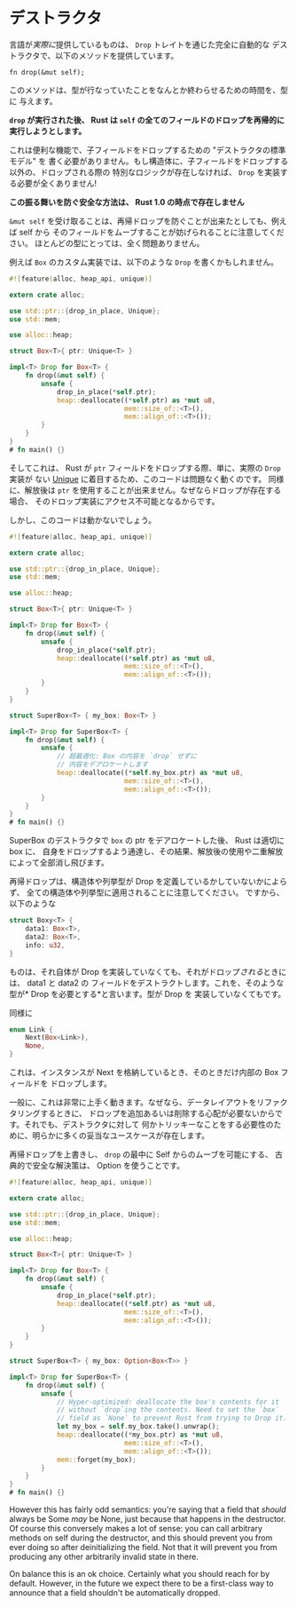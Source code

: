 <!--
# Destructors
-->

# デストラクタ

<!--
What the language *does* provide is full-blown automatic destructors through the
`Drop` trait, which provides the following method:
-->

言語が*実際に*提供しているものは、 `Drop` トレイトを通じた完全に自動的な
デストラクタで、以下のメソッドを提供しています。

```rust,ignore
fn drop(&mut self);
```

<!--
This method gives the type time to somehow finish what it was doing.
-->

このメソッドは、型が行なっていたことをなんとか終わらせるための時間を、型に
与えます。

<!--
**After `drop` is run, Rust will recursively try to drop all of the fields
of `self`.**
-->

**`drop` が実行された後、 Rust は `self` の全てのフィールドのドロップを再帰的に実行しようとします。**

<!--
This is a convenience feature so that you don't have to write "destructor
boilerplate" to drop children. If a struct has no special logic for being
dropped other than dropping its children, then it means `Drop` doesn't need to
be implemented at all!
-->

これは便利な機能で、子フィールドをドロップするための "デストラクタの標準モデル" を
書く必要がありません。もし構造体に、子フィールドをドロップする以外の、ドロップされる際の
特別なロジックが存在しなければ、 `Drop` を実装する必要が全くありません!

<!--
**There is no stable way to prevent this behavior in Rust 1.0.**
-->

**この振る舞いを防ぐ安全な方法は、 Rust 1.0 の時点で存在しません**

<!--
Note that taking `&mut self` means that even if you could suppress recursive
Drop, Rust will prevent you from e.g. moving fields out of self. For most types,
this is totally fine.
-->

`&mut self` を受け取ることは、再帰ドロップを防ぐことが出来たとしても、例えば self から
そのフィールドをムーブすることが妨げられることに注意してください。
ほとんどの型にとっては、全く問題ありません。

<!--
For instance, a custom implementation of `Box` might write `Drop` like this:
-->

例えば `Box` のカスタム実装では、以下のような `Drop` を書くかもしれません。

```rust
#![feature(alloc, heap_api, unique)]

extern crate alloc;

use std::ptr::{drop_in_place, Unique};
use std::mem;

use alloc::heap;

struct Box<T>{ ptr: Unique<T> }

impl<T> Drop for Box<T> {
    fn drop(&mut self) {
        unsafe {
            drop_in_place(*self.ptr);
            heap::deallocate((*self.ptr) as *mut u8,
                             mem::size_of::<T>(),
                             mem::align_of::<T>());
        }
    }
}
# fn main() {}
```

<!--
and this works fine because when Rust goes to drop the `ptr` field it just sees
a [Unique] that has no actual `Drop` implementation. Similarly nothing can
use-after-free the `ptr` because when drop exits, it becomes inaccessible.
-->

そしてこれは、 Rust が `ptr` フィールドをドロップする際、単に、実際の `Drop` 実装が
ない [Unique] に着目するため、このコードは問題なく動くのです。
同様に、解放後は `ptr` を使用することが出来ません。なぜならドロップが存在する場合、
そのドロップ実装にアクセス不可能となるからです。

<!--
However this wouldn't work:
-->

しかし、このコードは動かないでしょう。

```rust
#![feature(alloc, heap_api, unique)]

extern crate alloc;

use std::ptr::{drop_in_place, Unique};
use std::mem;

use alloc::heap;

struct Box<T>{ ptr: Unique<T> }

impl<T> Drop for Box<T> {
    fn drop(&mut self) {
        unsafe {
            drop_in_place(*self.ptr);
            heap::deallocate((*self.ptr) as *mut u8,
                             mem::size_of::<T>(),
                             mem::align_of::<T>());
        }
    }
}

struct SuperBox<T> { my_box: Box<T> }

impl<T> Drop for SuperBox<T> {
    fn drop(&mut self) {
        unsafe {
            // 超最適化: Box の内容を `drop` せずに
            // 内容をデアロケートします
            heap::deallocate((*self.my_box.ptr) as *mut u8,
                             mem::size_of::<T>(),
                             mem::align_of::<T>());
        }
    }
}
# fn main() {}
```

<!--
After we deallocate the `box`'s ptr in SuperBox's destructor, Rust will
happily proceed to tell the box to Drop itself and everything will blow up with
use-after-frees and double-frees.
-->

SuperBox のデストラクタで `box` の ptr をデアロケートした後、 Rust は適切に box に、
自身をドロップするよう通達し、その結果、解放後の使用や二重解放によって全部消し飛びます。

<!--
Note that the recursive drop behavior applies to all structs and enums
regardless of whether they implement Drop. Therefore something like
-->

再帰ドロップは、構造体や列挙型が Drop を定義しているかしていないかによらず、
全ての構造体や列挙型に適用されることに注意してください。
ですから、以下のような

```rust
struct Boxy<T> {
    data1: Box<T>,
    data2: Box<T>,
    info: u32,
}
```

<!--
will have its data1 and data2's fields destructors whenever it "would" be
dropped, even though it itself doesn't implement Drop. We say that such a type
*needs Drop*, even though it is not itself Drop.
-->

ものは、それ自体が Drop を実装していなくても、それがドロップ*される*ときには、 data1 と data2 の
フィールドをデストラクトします。これを、そのような型が* Drop を必要とする*と言います。型が Drop を
実装していなくてもです。

<!--
Similarly,
-->

同様に

```rust
enum Link {
    Next(Box<Link>),
    None,
}
```

<!--
will have its inner Box field dropped if and only if an instance stores the
Next variant.
-->

これは、インスタンスが Next を格納しているとき、そのときだけ内部の Box フィールドを
ドロップします。

<!--
In general this works really nicely because you don't need to worry about
adding/removing drops when you refactor your data layout. Still there's
certainly many valid usecases for needing to do trickier things with
destructors.
-->

一般に、これは非常に上手く動きます。なぜなら、データレイアウトをリファクタリングするときに、
ドロップを追加あるいは削除する心配が必要ないからです。それでも、デストラクタに対して
何かトリッキーなことをする必要性のために、明らかに多くの妥当なユースケースが存在します。

<!--
The classic safe solution to overriding recursive drop and allowing moving out
of Self during `drop` is to use an Option:
-->

再帰ドロップを上書きし、 `drop` の最中に Self からのムーブを可能にする、
古典的で安全な解決策は、 Option を使うことです。

```rust
#![feature(alloc, heap_api, unique)]

extern crate alloc;

use std::ptr::{drop_in_place, Unique};
use std::mem;

use alloc::heap;

struct Box<T>{ ptr: Unique<T> }

impl<T> Drop for Box<T> {
    fn drop(&mut self) {
        unsafe {
            drop_in_place(*self.ptr);
            heap::deallocate((*self.ptr) as *mut u8,
                             mem::size_of::<T>(),
                             mem::align_of::<T>());
        }
    }
}

struct SuperBox<T> { my_box: Option<Box<T>> }

impl<T> Drop for SuperBox<T> {
    fn drop(&mut self) {
        unsafe {
            // Hyper-optimized: deallocate the box's contents for it
            // without `drop`ing the contents. Need to set the `box`
            // field as `None` to prevent Rust from trying to Drop it.
            let my_box = self.my_box.take().unwrap();
            heap::deallocate((*my_box.ptr) as *mut u8,
                             mem::size_of::<T>(),
                             mem::align_of::<T>());
            mem::forget(my_box);
        }
    }
}
# fn main() {}
```

However this has fairly odd semantics: you're saying that a field that *should*
always be Some *may* be None, just because that happens in the destructor. Of
course this conversely makes a lot of sense: you can call arbitrary methods on
self during the destructor, and this should prevent you from ever doing so after
deinitializing the field. Not that it will prevent you from producing any other
arbitrarily invalid state in there.

On balance this is an ok choice. Certainly what you should reach for by default.
However, in the future we expect there to be a first-class way to announce that
a field shouldn't be automatically dropped.

[Unique]: phantom-data.html
